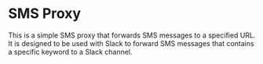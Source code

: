 # SMS Proxy

This is a simple SMS proxy that forwards SMS messages to a specified URL. It is designed to be used with Slack to forward SMS messages that contains a specific keyword to a Slack channel.

